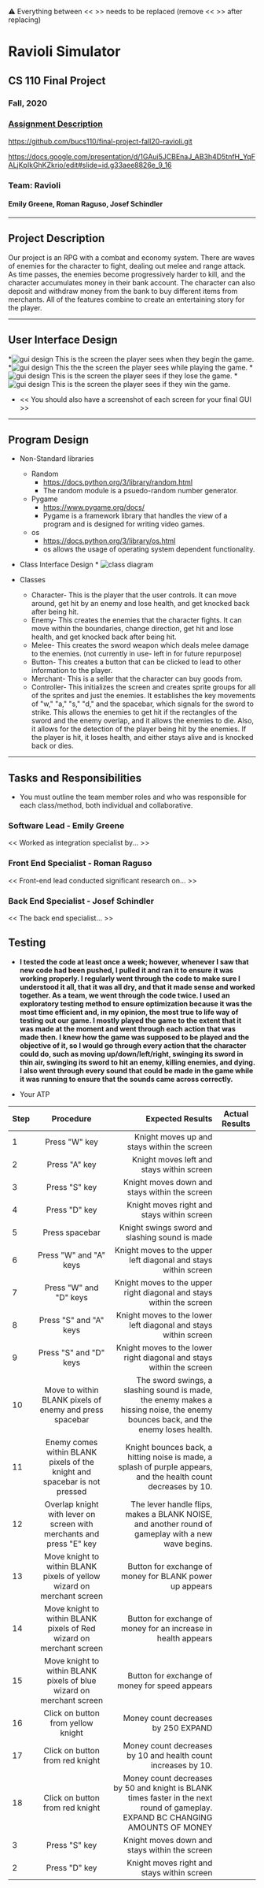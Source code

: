 :warning: Everything between << >> needs to be replaced (remove << >> after replacing)

# Ravioli Simulator
## CS 110 Final Project
### Fall, 2020
### [Assignment Description](https://drive.google.com/open?id=1HLIk-539N9KiAAG1224NWpFyEl4RsPVBwtBZ9KbjicE)

https://github.com/bucs110/final-project-fall20-ravioli.git

https://docs.google.com/presentation/d/1GAui5JCBEnaJ_AB3h4D5tnfH_YqFALjKpIkGhKZkrio/edit#slide=id.g33aee8826e_9_16

### Team: Ravioli
#### Emily Greene, Roman Raguso, Josef Schindler

***

## Project Description
Our project is an RPG with a combat and economy system. There are waves of enemies for the character to fight, dealing out melee and range attack. As time passes, the enemies become progressively harder to kill, and the character accumulates money in their bank account. The character can also deposit and withdraw money from the bank to buy different items from merchants. All of the features combine to create an entertaining story for the player.
***    

## User Interface Design
 *![gui design](assets/gui_design_screen.jpg)
 This is the screen the player sees when they begin the game.
*![gui design](assets/gui_design_main.jpg)
This the the screen the player sees while playing the game.
 *![gui design](assets/gui_design_lose.jpg)
 This is the screen the player sees if they lose the game.
 *![gui design](assets/gui_design_victory.jpg)
 This is the screen the player sees if they win the game.

* << You should also have a screenshot of each screen for your final GUI >>

***        

## Program Design
* Non-Standard libraries
    * Random
	    * https://docs.python.org/3/library/random.html
	    * The random module is a psuedo-random number generator.
	* Pygame
		* https://www.pygame.org/docs/
		* Pygame is a framework library that handles the view of a program and is designed for writing video games.
	* os
		* https://docs.python.org/3/library/os.html
		* os allows the usage of operating system dependent functionality.

		

* Class Interface Design
        * ![class diagram](assets/class_diagram.jpg) 
* Classes
    * Character- This is the player that the user controls. It can move around, get hit by an enemy and lose health, and get knocked back after being hit.
    * Enemy- This creates the enemies that the character fights. It can move within the boundaries, change direction, get hit and lose health, and get knocked back after being hit.
    * Melee- This creates the sword weapon which deals melee damage to the enemies. (not currently in use- left in for future repurpose)
    * Button- This creates a button that can be clicked to lead to other information to the player.
    * Merchant- This is a seller that the character can buy goods from.
    * Controller- This initializes the screen and creates sprite groups for all of the sprites and just the enemies. It establishes the key movements of "w," "a," "s," "d," and the spacebar, which signals for the sword to strike. This allows the enemies to get hit if the rectangles of the sword and the enemy overlap, and it allows the enemies to die. Also, it allows for the detection of the player being hit by the enemies.  If the player is hit, it loses health, and either stays alive and is knocked back or dies.

***

## Tasks and Responsibilities
* You must outline the team member roles and who was responsible for each class/method, both individual and collaborative.

### Software Lead - Emily Greene

<< Worked as integration specialist by... >>

### Front End Specialist - Roman Raguso

<< Front-end lead conducted significant research on... >>

### Back End Specialist - Josef Schindler

<< The back end specialist... >>

## Testing
* ****I tested the code at least once a week; however, whenever I saw that new code had been pushed, I pulled it and ran it to ensure it was working properly. I regularly went through the code to make sure I understood it all, that it was all dry, and that it made sense and worked together. As a team, we went through the code twice. I used an exploratory testing method to ensure optimization because it was the most time efficient and, in my opinion, the most true to life way of testing out our game. I mostly played the game to the extent that it was made at the moment and went through each action that was made then. I knew how the game was supposed to be played and the objective of it, so I would go through every action that the character could do, such as moving up/down/left/right, swinging its sword in thin air, swinging its sword to hit an enemy, killing enemies, and dying. I also went through every sound that could be made in the game while it was running to ensure that the sounds came across correctly.****

* Your ATP

| Step                  | Procedure     | Expected Results  | Actual Results |
| ----------------------|:-------------:| -----------------:| -------------- |
|  1  | Press "W" key  | Knight moves up and stays within the screen  |          |
|  2  | Press "A" key  | Knight moves left and stays within screen |                 |
|  3  | Press "S" key  | Knight moves down and stays within the screen  |          |
|  4  | Press "D" key  | Knight moves right and stays within screen |                 |
|  5  | Press spacebar  | Knight swings sword and slashing sound is made  |          |
|  6  | Press "W" and "A" keys  | Knight moves to the upper left diagonal and stays within screen |                 |
|  7  | Press "W" and "D" keys  | Knight moves to the upper right diagonal and stays within the screen  |          |
|  8  | Press "S" and "A" keys  | Knight moves to the lower left diagonal and stays within screen |                 |
|  9  | Press "S" and "D" keys  | Knight moves to the lower right diagonal and stays within the screen  |          |
|  10  | Move to within BLANK pixels of enemy and press spacebar  | The sword swings, a slashing sound is made, the enemy makes a hissing noise, the enemy bounces back, and the enemy loses health. |                 |
|  11  | Enemy comes within BLANK pixels of the knight and spacebar is not pressed  | Knight bounces back, a hitting noise is made, a splash of purple appears, and the health count decreases by 10.  |          |
|  12  | Overlap knight with lever on screen with merchants and press "E" key  | The lever handle flips, makes a BLANK NOISE, and another round of gameplay with a new wave begins.  |                 |
|  13  | Move knight to within BLANK pixels of yellow wizard on merchant screen  | Button for exchange of money for BLANK power up appears  |          |
|  14  | Move knight to within BLANK pixels of Red wizard on merchant screen  | Button for exchange of money for an increase in health appears |                 |
|  15  | Move knight to within BLANK pixels of blue wizard on merchant screen  | Button for exchange of money for speed appears  |          |
|  16  | Click on button from yellow knight  | Money count decreases by 250 EXPAND |                 |
|  17  | Click on button from red knight  | Money count decreases by 10 and health count increases by 10.  |          |
|  18  | Click on button from red knight  | Money count decreases by 50 and knight is BLANK times faster in the next round of gameplay. EXPAND BC CHANGING AMOUNTS OF MONEY |                 |
|  3  | Press "S" key  | Knight moves down and stays within the screen  |          |
|  2  | Press "D" key  | Knight moves right and stays within screen |                 |
